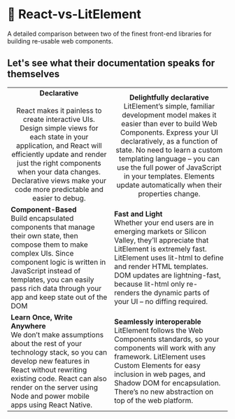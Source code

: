 # :pencil: React-vs-LitElement
A detailed comparison between two of the finest front-end libraries for building re-usable web components.

## Let's see what their documentation speaks for themselves


<table border="0">
 <tr style="text-align: center">
   <td> 
     <b>Declarative</b> <br /><br />
        React makes it painless to create interactive UIs. Design simple views for each state in your application,         and React will efficiently update and render just the right components when your data changes.
        Declarative views make your code more predictable and easier to debug.
   </td>
   <td> 
     <b>Delightfully declarative</b> <br />
      LitElement’s simple, familiar development model makes it easier than ever to build Web Components.
Express your UI declaratively, as a function of state. No need to learn a custom templating language – you can use the full power of JavaScript in your templates. Elements update automatically when their properties change.
   </td>
 </tr>
 
 <tr>
   <td> 
     <b>Component-Based</b><br /> 
     Build encapsulated components that manage their own state, then compose them to make complex UIs.
     Since component logic is written in JavaScript instead of templates, you can easily pass rich data through        your app and keep state out of the DOM
  </td>
   <td> 
     <b>Fast and Light</b><br />
      Whether your end users are in emerging markets or Silicon Valley, they’ll appreciate that LitElement is extremely fast.
      LitElement uses lit-html to define and render HTML templates. DOM updates are lightning-fast, because lit-html only re-       renders the dynamic parts of your UI – no diffing required.
    </td>
 </tr>
 
 <tr>
   <td> 
     <b>Learn Once, Write Anywhere</b><br />
      We don’t make assumptions about the rest of your technology stack, so you can develop new features in React       without rewriting existing code.
      React can also render on the server using Node and power mobile apps using React Native.
    </td>
   <td> 
     <b>Seamlessly interoperable</b> <br />
     LitElement follows the Web Components standards, so your components will work with any framework.
     LitElement uses Custom Elements for easy inclusion in web pages, and Shadow DOM for encapsulation. There’s no new abstraction on top of the web platform.
  </td>
 </tr>
</table>
